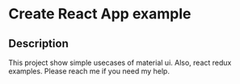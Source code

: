 # Create React App example

## Description

This project show simple usecases of material ui.
Also, react redux examples.
Please reach me if you need my help.